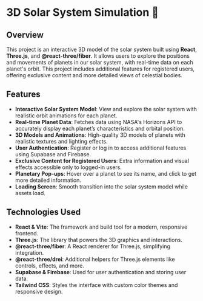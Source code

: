 # 3D Solar System Simulation 🌌

## Overview

This project is an interactive 3D model of the solar system built using **React**, **Three.js**, and **@react-three/fiber**. It allows users to explore the positions and movements of planets in our solar system, with real-time data on each planet's orbit. This project includes additional features for registered users, offering exclusive content and more detailed views of celestial bodies.

## Features

- **Interactive Solar System Model**: View and explore the solar system with realistic orbit animations for each planet.
- **Real-time Planet Data**: Fetches data using NASA's Horizons API to accurately display each planet’s characteristics and orbital position.
- **3D Models and Animations**: High-quality 3D models of planets with realistic textures and lighting effects.
- **User Authentication**: Register or log in to access additional features using Supabase and Firebase.
- **Exclusive Content for Registered Users**: Extra information and visual effects accessible only to logged-in users.
- **Planetary Pop-ups**: Hover over a planet to see its name, and click to get more detailed information.
- **Loading Screen**: Smooth transition into the solar system model while assets load.

## Technologies Used

- **React & Vite**: The framework and build tool for a modern, responsive frontend.
- **Three.js**: The library that powers the 3D graphics and interactions.
- **@react-three/fiber**: A React renderer for Three.js, simplifying integration.
- **@react-three/drei**: Additional helpers for Three.js elements like controls, effects, and more.
- **Supabase & Firebase**: Used for user authentication and storing user data.
- **Tailwind CSS**: Styles the interface with custom color themes and responsive design.